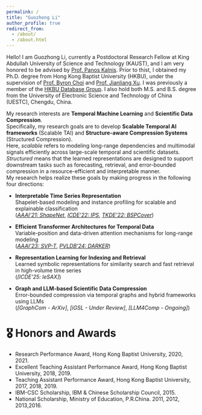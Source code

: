 ```yaml
---
permalink: /
title: "Guozhong Li"
author_profile: true
redirect_from: 
  - /about/
  - /about.html
---
```


Hello! I am Guozhong Li, currently a Postdoctoral Research Fellow at King Abdullah University of Science and Technology (KAUST), and I am very honored to be advised by [Prof. Panos Kalnis](https://scholar.google.com/citations?user=-NdSrrYAAAAJ). 
Prior to thist, I obtained my Ph.D. degree from Hong Kong Baptist University (HKBU), under the supervision of [Prof. Byron Choi](https://www.comp.hkbu.edu.hk/~bchoi/) and [Prof. Jianliang Xu](https://www.comp.hkbu.edu.hk/~xujl/). 
I was previously a member of the [HKBU Database Group](https://www.comp.hkbu.edu.hk/~db/).
I also hold both M.S. and B.S. degree from the University of Electronic Science and Technology of China (UESTC), Chengdu, China. 

My research interests are **Temporal Machine Learning** and **Scientific Data Compression**.  
Specifically, my research goals are to develop **Scalable Temporal AI frameworks** (Scalable TAI) and **Structure-aware Compression Systems** (Structured Compression).  
Here, *scalable* refers to modeling long-range dependencies and multimodal signals efficiently across large-scale temporal and scientific datasets.  
*Structured* means that the learned representations are designed to support downstream tasks such as forecasting, retrieval, and error-bounded compression in a resource-efficient and interpretable manner.  
My research helps realize these goals by making progress in the following four directions:

- **Interpretable Time Series Representation**  
  Shapelet-based modeling and instance profiling for scalable and explainable classification  
  (*[AAAI'21: ShapeNet](https://ojs.aaai.org/index.php/AAAI/article/view/17018)*, *[ICDE'22: IPS](https://ieeexplore.ieee.org/document/9835498)*, *[TKDE'22: BSPCover](https://ieeexplore.ieee.org/document/9096567)*)

- **Efficient Transformer Architectures for Temporal Data**  
  Variable-position and data-driven attention mechanisms for long-range modeling  
  (*[AAAI'23: SVP-T](https://ojs.aaai.org/index.php/AAAI/article/view/26359)*, *[PVLDB'24: DARKER](https://dl.acm.org/doi/10.14778/3681954.3681996)*)

- **Representation Learning for Indexing and Retrieval**  
  Learned symbolic representations for similarity search and fast retrieval in high-volume time series  
  (*[ICDE'25: leSAX]*)

- **Graph and LLM-based Scientific Data Compression**  
  Error-bounded compression via temporal graphs and hybrid frameworks using LLMs  
  (*[GraphCom - ArXiv]*, *[iGSL - Under Review]*, *[LLM4Comp - Ongoing]*)

# 🎖 Honors and Awards

- Research Performance Award, Hong Kong Baptist University, 2020, 2021.
- Excellent Teaching Assistant Performance Award, Hong Kong Baptist University, 2018, 2019.
- Teaching Assistant Performance Award, Hong Kong Baptist University, 2017, 2018, 2019.
- IBM-CSC Scholarship, IBM \& Chinese Scholarship Council, 2015.
- National Scholarship, Ministry of Education, P.R.China. 2011, 2012, 2013,2016.
